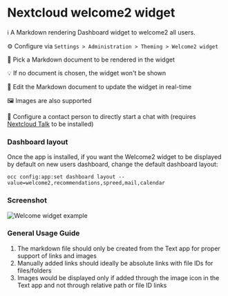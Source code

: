 # Nextcloud welcome2 widget

ℹ A Markdown rendering Dashboard widget to welcome2 all users.

⚙ Configure via `Settings > Administration > Theming > Welcome2 widget`

📄 Pick a Markdown document to be rendered in the widget

💡 If no document is chosen, the widget won't be shown

📝 Edit the Markdown document to update the widget in real-time

🖼 Images are also supported

💬 Configure a contact person to directly start a chat with (requires [Nextcloud Talk](https://apps.nextcloud.com/apps/spreed) to be installed)

### Dashboard layout

Once the app is installed, if you want the Welcome2 widget to be displayed by default on new users dashboard, change the default dashboard layout:

```
occ config:app:set dashboard layout --value=welcome2,recommendations,spreed,mail,calendar
```

### Screenshot

![Welcome widget example](img/screenshot1.jpg)

### General Usage Guide

1. The markdown file should only be created from the Text app for proper support of links and images
2. Manually added links should ideally be absolute links with file IDs for files/folders
3. Images would be displayed only if added through the image icon in the Text app and not through relative path or file ID links
